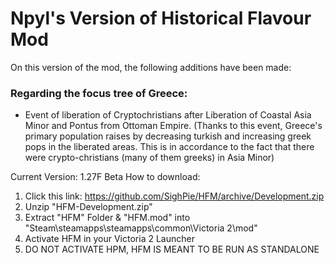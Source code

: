 # Npyl's Version of Historical Flavour Mod

On this version of the mod, the following additions have been made:

### Regarding the focus tree of Greece:
- Event of liberation of Cryptochristians after Liberation of Coastal Asia Minor and Pontus from Ottoman Empire.
  (Thanks to this event, Greece's primary population raises by decreasing turkish and increasing greek pops in the liberated areas.  This is in accordance to the fact that there were crypto-christians (many of them greeks) in Asia Minor)

Current Version: 1.27F Beta
How to download:
1. Click this link: https://github.com/SighPie/HFM/archive/Development.zip
3. Unzip "HFM-Development.zip"
4. Extract "HFM" Folder & "HFM.mod" into "Steam\steamapps\steamapps\common\Victoria 2\mod"
5. Activate HFM in your Victoria 2 Launcher
6. DO NOT ACTIVATE HPM, HFM IS MEANT TO BE RUN AS STANDALONE
